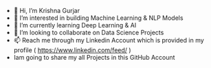- 👋 Hi, I’m Krishna Gurjar
- 👀 I’m interested in building Machine Learning & NLP Models
- 🌱 I’m currently learning Deep Learning & AI
- 💞️ I’m looking to collaborate on Data Science Projects
- 📫 Reach me through my Linkedin Account which is provided in my profile ( https://www.linkedin.com/feed/ )
- Iam going to share my all Projects in this GitHub Account
